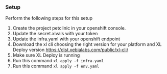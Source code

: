 ### Setup

Perform the following steps for this setup  
1. Create the project petclinic in your openshift console.   
2. Update the secret.xlvals with your token
3. Update the infra.yaml with your openshift endpoint
4. Download the xl cli choosing the right version for your platform and XL Deploy version https://dist.xebialabs.com/public/xl-cli/
5. Make sure XL Deploy is running 
6. Run this command ``` xl apply -f infra.yaml ```   
7. Run this command ``` xl apply -f env.yaml ```    
